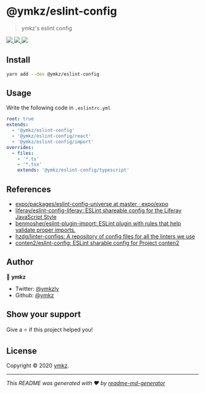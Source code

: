 # @ymkz/eslint-config

> ymkz's eslint config

<p>
  <a href="https://github.com/ymkz/eslint-config" target="_blank" rel="noopener noreferrer">
    <img src="https://img.shields.io/github/workflow/status/ymkz/eslint-config/release-master/master?label=master&style=for-the-badge" />
  </a>
  <a href="https://www.npmjs.com/package/@ymkz/eslint-config" target="_blank" rel="noopener noreferrer">
    <img src="https://img.shields.io/npm/v/@ymkz/eslint-config?style=for-the-badge" />
  </a>
  <a href="https://www.npmjs.com/package/@ymkz/eslint-config" target="_blank" rel="noopener noreferrer">
    <img src="https://img.shields.io/npm/l/@ymkz/eslint-config?style=for-the-badge" />
  </a>
</p>

## Install

```sh
yarn add --dev @ymkz/eslint-config
```

## Usage

Write the following code in `.eslintrc.yml`

```.eslintrc.yml
root: true
extends:
  - '@ymkz/eslint-config'
  - '@ymkz/eslint-config/react'
  - '@ymkz/eslint-config/import'
overrides:
  - files:
    - '*.ts'
    - '*.tsx'
    extends: '@ymkz/eslint-config/typescript'
```

## References

- [expo/packages/eslint-config-universe at master · expo/expo](https://github.com/expo/expo/tree/master/packages/eslint-config-universe)
- [liferay/eslint-config-liferay: ESLint shareable config for the Liferay JavaScript Style](https://github.com/liferay/eslint-config-liferay)
- [benmosher/eslint-plugin-import: ESLint plugin with rules that help validate proper imports.](https://github.com/benmosher/eslint-plugin-import)
- [hzdg/linter-configs: A repository of config files for all the linters we use](https://github.com/hzdg/linter-configs)
- [conten2/eslint-config: ESLint sharable config for Project conten2](https://github.com/conten2/eslint-config)

## Author

👤 **ymkz**

- Twitter: [@ymkzly](https://twitter.com/ymkzly)
- Github: [@ymkz](https://github.com/ymkz)

## Show your support

Give a ⭐️ if this project helped you!

## License

Copyright © 2020 [ymkz](https://github.com/ymkz).

---

_This README was generated with ❤️ by [readme-md-generator](https://github.com/kefranabg/readme-md-generator)_
